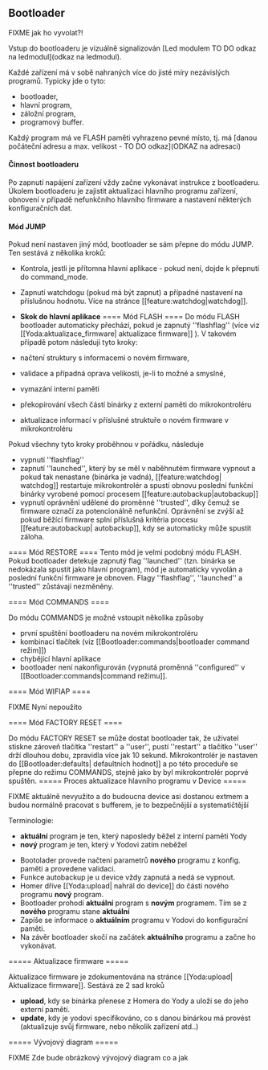 ## Bootloader

FIXME jak ho vyvolat?!

Vstup do bootloaderu je vizuálně signalizován [Led modulem TO DO odkaz na ledmodul](odkaz na ledmodul).

Každé zařízení má v sobě nahraných více do jisté míry nezávislých programů. Typicky jde o tyto:
  * bootloader,
  * hlavní program,
  * záložní program,
  * programový buffer.

Každý program má ve FLASH paměti vyhrazeno pevné místo, tj. má [danou počáteční adresu a max. velikost - TO DO odkaz](ODKAZ na adresaci)

#### Činnost bootloaderu 

Po zapnutí napájení zařízení vždy začne vykonávat instrukce z bootloaderu. Úkolem bootloaderu je zajistit aktualizaci hlavního programu zařízení, obnovení v případě nefunkčního hlavního firmware a nastavení některých konfiguračních dat.

#### Mód JUMP 
Pokud není nastaven jiný mód, bootloader se sám přepne do módu JUMP. Ten sestává z několika kroků:
  * Kontrola, jestli je přítomna hlavní aplikace - pokud není, dojde k přepnutí do command_mode.
  * Zapnutí watchdogu (pokud má být zapnut) a případné nastavení na příslušnou hodnotu. Více na stránce [[feature:watchdog|watchdog]].
  * **Skok do hlavní aplikace**
==== Mód FLASH ====
Do módu FLASH bootloader automaticky přechází, pokud je zapnutý ''flashflag'' (více viz  [[Yoda:aktualizace_firmware| aktualizace firmware]] ). V takovém případě potom následují tyto kroky:

  * načtení struktury s informacemi o novém firmware,
  * validace a případná oprava velikosti, je-li to možné a smyslné,
  * vymazání interní paměti
  * překopírování všech částí binárky z externí paměti do mikrokontroléru
  * aktualizace informací v příslušné struktuře o novém firmware v mikrokontroléru

Pokud všechny tyto kroky proběhnou v pořádku, následuje
  * vypnutí ''flashflag''
  * zapnutí ''launched'', který by se měl v naběhnutém firmware vypnout a pokud tak nenastane (binárka je vadná), [[feature:watchdog| watchdog]]  restartuje mikrokontrolér a spustí obnovu poslední funkční binárky vyrobené pomocí procesem [[feature:autobackup|autobackup]] 
  * vypnutí oprávnění udělené do proměnné ''trusted'', díky čemuž se firmware označí za potencionálně nefunkční. Oprávnění se zvýší až pokud běžící firmware splní příslušná kritéria procesu [[feature:autobackup| autobackup]], kdy se automaticky může spustit záloha.

==== Mód RESTORE ====
Tento mód je velmi podobný módu FLASH. Pokud bootloader detekuje zapnutý flag ''launched'' (tzn. binárka se nedokázala spustit jako hlavní program), mód je automaticky vyvolán a poslední funkční firmware je obnoven. Flagy ''flashflag'', ''launched'' a ''trusted'' zůstávají nezměněny.

==== Mód COMMANDS ====

Do módu COMMANDS je možné vstoupit několika způsoby
  * první spuštění bootloaderu na novém mikrokontroléru
  * kombinací tlačítek (viz [[Bootloader:commands|bootloader command režim]])
  * chybějící hlavní aplikace
  * bootloader není nakonfigurován (vypnutá proměnná ''configured'' v [[Bootloader:commands|command režimu]].

==== Mód WIFIAP ====

FIXME Nyní nepoužito

==== Mód FACTORY RESET ====

Do módu FACTORY RESET se může dostat bootloader tak, že uživatel stiskne zároveň tlačítka ''restart'' a ''user'', pustí ''restart'' a tlačítko ''user'' drží dlouhou dobu, zpravidla více jak 10 sekund. Mikrokontrolér je nastaven do [[Bootloader:defaults| defaultních hodnot]] a po této proceduře se přepne do režimu COMMANDS, stejně jako by byl mikrokontrolér poprvé spuštěn.
===== Proces aktualizace hlavního programu v Device =====  

FIXME aktuálně nevyužito a do budoucna device asi dostanou extmem a budou normálně pracovat s bufferem, je to bezpečnější a systematičtější

Terminologie:

  * **aktuální** program je ten, který naposledy běžel z interní paměti Yody
  * **nový** program je ten, který v Yodovi zatím neběžel

  - Bootolader provede načtení parametrů **nového** programu z konfig. paměti a provedene validaci.
  - Funkce autobackup je u device vždy zapnutá a nedá se vypnout.
  - Homer dříve [[Yoda:upload| nahrál do device]] do části nového programu **nový** program. 
  - Bootloader prohodí **aktuální** program s **novým** programem. Tím se z **nového** programu stane **aktuální**
  - Zapíše se informace o **aktuálním** programu v Yodovi do konfigurační paměti.
  - Na závěr bootloader skočí na začátek **aktuálního** programu a začne ho vykonávat.

===== Aktualizace firmware =====  

Aktualizace firmware je zdokumentována na stránce [[Yoda:upload| Aktualizace firmware]].
Sestává ze 2 sad kroků
  * **upload**, kdy se binárka přenese z Homera do Yody a uloží se do jeho externí paměti.
  * **update**, kdy je yodovi specifikováno, co s danou binárkou má provést (aktualizuje svůj firmware, nebo několik zařízení atd..)

===== Vývojový diagram =====

FIXME Zde bude obrázkový vývojový diagram co a jak
